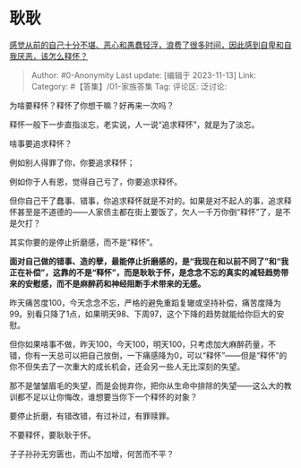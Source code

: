 # 耿耿
[感觉从前的自己十分不堪、恶心和愚蠢轻浮，浪费了很多时间，因此感到自卑和自我厌恶，该怎么释怀？](https://www.zhihu.com/question/624696710/answer/3287126997)

> Author: #0-Anonymity
> Last update: [编辑于 2023-11-13]
> Link:
> Category: #【答集】/01-家族答集 
> Tag:
> 评论区:
> 泛讨论:

为啥要释怀？释怀了你想干嘛？好再来一次吗？

释怀一般下一步直指淡忘，老实说，人一说“追求释怀”，就是为了淡忘。

啥事要追求释怀？

例如别人得罪了你，你要追求释怀；

例如你于人有恩，觉得自己亏了，你要追求释怀。

但你自己干了蠢事、错事，你追求释怀就是不对的。如果是对不起人的事，追求释怀甚至是不道德的——人家债主都在街上要饭了，欠人一千万你倒“释怀”了，是不是欠打？

其实你要的是停止折磨感，而不是“释怀”。

**面对自己做的错事、造的孽，最能停止折磨感的，是“我现在和以前不同了”和“我正在补偿”，这靠的不是“释怀”，而是耿耿于怀，是念念不忘的真实的减轻趋势带来的安慰感，而不是麻醉药和神经阻断手术带来的无感。**

昨天痛苦度100，今天念念不忘，严格的避免重蹈复辙或坚持补偿，痛苦度降为99。别看只降了1点，如果明天98、下周97，这个下降的趋势就能给你巨大的安慰。

但你如果啥事不做，昨天100，今天100，明天100，只考虑加大麻醉药量，不错，你有一天总可以把自己放倒，一下痛感降为0，可以“释怀”——但是“释怀”的你不但失去了一次重大的成长机会，还会另一些人无比深刻的失望。

那不是皱皱眉毛的失望，而是会抛弃你，把你从生命中排除的失望——这么大的教训都不足以让你悔改，谁想要当你下一个释怀的对象？

要停止折磨，有错改错，有过补过，有罪赎罪。

不要释怀，要耿耿于怀。

子子孙孙无穷匮也，而山不加增，何苦而不平？